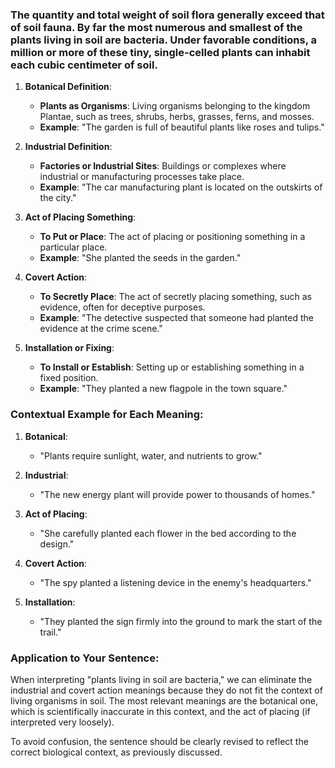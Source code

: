 ### The quantity and total weight of soil flora generally exceed that of soil fauna. By far the most numerous and smallest of the plants living in soil are bacteria. Under favorable conditions, a million or more of these tiny, single-celled plants can inhabit each cubic centimeter of soil. 

1. **Botanical Definition**: 
   - **Plants as Organisms**: Living organisms belonging to the kingdom Plantae, such as trees, shrubs, herbs, grasses, ferns, and mosses.
   - **Example**: "The garden is full of beautiful plants like roses and tulips."

2. **Industrial Definition**:
   - **Factories or Industrial Sites**: Buildings or complexes where industrial or manufacturing processes take place.
   - **Example**: "The car manufacturing plant is located on the outskirts of the city."

3. **Act of Placing Something**:
   - **To Put or Place**: The act of placing or positioning something in a particular place.
   - **Example**: "She planted the seeds in the garden."

4. **Covert Action**:
   - **To Secretly Place**: The act of secretly placing something, such as evidence, often for deceptive purposes.
   - **Example**: "The detective suspected that someone had planted the evidence at the crime scene."

5. **Installation or Fixing**:
   - **To Install or Establish**: Setting up or establishing something in a fixed position.
   - **Example**: "They planted a new flagpole in the town square."

### Contextual Example for Each Meaning:

1. **Botanical**: 
   - "Plants require sunlight, water, and nutrients to grow."

2. **Industrial**: 
   - "The new energy plant will provide power to thousands of homes."

3. **Act of Placing**: 
   - "She carefully planted each flower in the bed according to the design."

4. **Covert Action**: 
   - "The spy planted a listening device in the enemy's headquarters."

5. **Installation**: 
   - "They planted the sign firmly into the ground to mark the start of the trail."

### Application to Your Sentence:
When interpreting "plants living in soil are bacteria," we can eliminate the industrial and covert action meanings because they do not fit the context of living organisms in soil. The most relevant meanings are the botanical one, which is scientifically inaccurate in this context, and the act of placing (if interpreted very loosely).

To avoid confusion, the sentence should be clearly revised to reflect the correct biological context, as previously discussed.